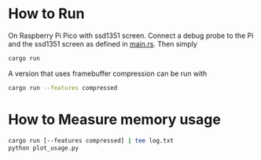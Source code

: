 # How to Run

On Raspberry Pi Pico with ssd1351 screen.
Connect a debug probe to the Pi and the ssd1351 screen as defined in [main.rs](./src/main.rs#L122).
Then simply 

```bash
cargo run
```

A version that uses framebuffer compression can be run with

```bash
cargo run --features compressed
```

# How to Measure memory usage

```bash
cargo run [--features compressed] | tee log.txt
python plot_usage.py
```

